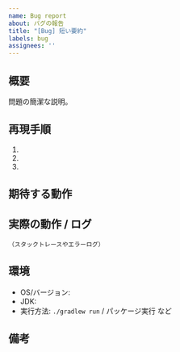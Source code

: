 ```yaml
---
name: Bug report
about: バグの報告
title: "[Bug] 短い要約"
labels: bug
assignees: ''
---
```


## 概要
問題の簡潔な説明。

## 再現手順
1. 
2. 
3. 

## 期待する動作

## 実際の動作 / ログ
```
（スタックトレースやエラーログ）
```

## 環境
- OS/バージョン:
- JDK: 
- 実行方法: `./gradlew run` / パッケージ実行 など

## 備考

